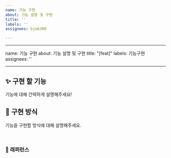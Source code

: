```yaml
---
name: 기능 구현
about: 기능 설명 및 구현
title: ''
labels: ''
assignees: bjo6300

---
```


---
name: 기능 구현
about: 기능 설명 및 구현
title: "[feat]"
labels: 기능구현
assignees: ''

---

## ✨ 구현 할 기능
기능에 대해 간략하게 설명해주세요!

## 📢 구현 방식
기능을 구현할 방식에 대해 설명해주세요.

<br>

### 📕 래퍼런스
